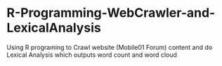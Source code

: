 # R-Programming-WebCrawler-and-LexicalAnalysis
Using R programing to Crawl website (Mobile01 Forum) content and do Lexical Analysis which outputs word count and word cloud
